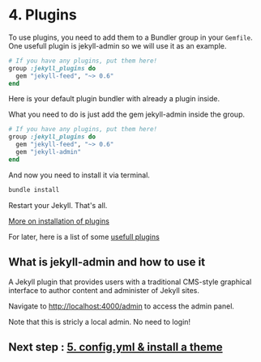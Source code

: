 # 4. Plugins

To use plugins, you need to add them to a Bundler group in your `Gemfile`. One usefull plugin is jekyll-admin so we will use it as an example.

```ruby
# If you have any plugins, put them here!
group :jekyll_plugins do
  gem "jekyll-feed", "~> 0.6"
end
```

Here is your default plugin bundler with already a plugin inside.

What you need to do is just add the gem jekyll-admin inside the group.

```ruby
# If you have any plugins, put them here!
group :jekyll_plugins do
  gem "jekyll-feed", "~> 0.6"
  gem "jekyll-admin"
end
```

And now you need to install it via terminal.

```bash
bundle install
```

Restart your Jekyll. That's all.

[More on installation of plugins](https://jekyllrb.com/docs/plugins/installation/)

For later, here is a list of some [usefull plugins](https://github.com/planetjekyll/awesome-jekyll-plugins)

## What is jekyll-admin and how to use it

A Jekyll plugin that provides users with a traditional CMS-style graphical interface to author content and administer of Jekyll sites.

Navigate to [http://localhost:4000/admin](http://localhost:4000/admin) to access the admin panel.

Note that this is stricly a local admin. No need to login!

## Next step : [5. config.yml & install a theme](5_theme.md)
